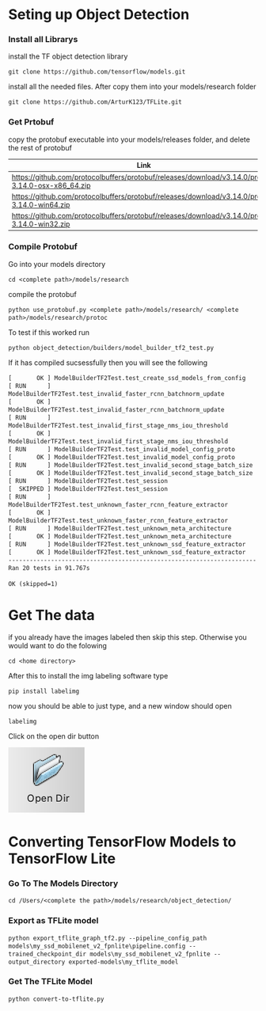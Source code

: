 # Seting up Object Detection

### Install all Librarys
install the TF object detection library
```
git clone https://github.com/tensorflow/models.git
```
install all the needed files. After copy them into your models/research folder
```
git clone https://github.com/ArturK123/TFLite.git
```

### Get Prtobuf
copy the protobuf executable into your models/releases folder, and delete the rest of protobuf

|Link|Platform|Release|
|-------|----|--------|
|https://github.com/protocolbuffers/protobuf/releases/download/v3.14.0/protoc-3.14.0-osx-x86_64.zip | MacOS | 14.0 |
|https://github.com/protocolbuffers/protobuf/releases/download/v3.14.0/protoc-3.14.0-win64.zip | WIN 64 | 14.0 |
|https://github.com/protocolbuffers/protobuf/releases/download/v3.14.0/protoc-3.14.0-win32.zip | WIN 32 | 14.0 |

### Compile Protobuf
Go into your models directory
```
cd <complete path>/models/research
```
compile the protobuf
```
python use_protobuf.py <complete path>/models/research/ <complete path>/models/research/protoc
```
To test if this worked run
```
python object_detection/builders/model_builder_tf2_test.py
```
If it has compiled sucsessfully then you will see the following
```
[       OK ] ModelBuilderTF2Test.test_create_ssd_models_from_config
[ RUN      ] ModelBuilderTF2Test.test_invalid_faster_rcnn_batchnorm_update
[       OK ] ModelBuilderTF2Test.test_invalid_faster_rcnn_batchnorm_update
[ RUN      ] ModelBuilderTF2Test.test_invalid_first_stage_nms_iou_threshold
[       OK ] ModelBuilderTF2Test.test_invalid_first_stage_nms_iou_threshold
[ RUN      ] ModelBuilderTF2Test.test_invalid_model_config_proto
[       OK ] ModelBuilderTF2Test.test_invalid_model_config_proto
[ RUN      ] ModelBuilderTF2Test.test_invalid_second_stage_batch_size
[       OK ] ModelBuilderTF2Test.test_invalid_second_stage_batch_size
[ RUN      ] ModelBuilderTF2Test.test_session
[  SKIPPED ] ModelBuilderTF2Test.test_session
[ RUN      ] ModelBuilderTF2Test.test_unknown_faster_rcnn_feature_extractor
[       OK ] ModelBuilderTF2Test.test_unknown_faster_rcnn_feature_extractor
[ RUN      ] ModelBuilderTF2Test.test_unknown_meta_architecture
[       OK ] ModelBuilderTF2Test.test_unknown_meta_architecture
[ RUN      ] ModelBuilderTF2Test.test_unknown_ssd_feature_extractor
[       OK ] ModelBuilderTF2Test.test_unknown_ssd_feature_extractor
----------------------------------------------------------------------
Ran 20 tests in 91.767s

OK (skipped=1)
```
# Get The data
if you already have the images labeled then skip this step. Otherwise you would want to do the folowing
```
cd <home directory>
```
After this to install the img labeling software type
```
pip install labelimg
```
now you should be able to just type, and a new window should open
```
labelimg
```
Click on the open dir button
<p align="left">
  <img src="Screen Shot 2021-02-12 at 6.08.42 PM.png">
</p>


# Converting TensorFlow Models to TensorFlow Lite

### Go To The Models Directory

```
cd /Users/<complete the path>/models/research/object_detection/
```
### Export as TFLite model
```
python export_tflite_graph_tf2.py --pipeline_config_path models\my_ssd_mobilenet_v2_fpnlite\pipeline.config --trained_checkpoint_dir models\my_ssd_mobilenet_v2_fpnlite --output_directory exported-models\my_tflite_model
```

### Get The TFLite Model

```
python convert-to-tflite.py
```
